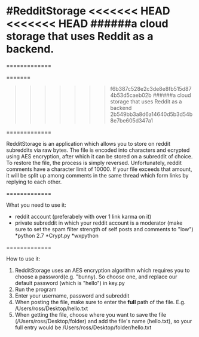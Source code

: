 #RedditStorage
<<<<<<< HEAD
<<<<<<< HEAD
######a cloud storage that uses Reddit as a backend. 
=======
=============

=======
>>>>>>> f6b387c528e2c3de8e8fb515d874b53d5caeb02b
######a cloud storage that uses Reddit as a backend
>>>>>>> 2b549bb3a8d6a14640d5b3d54b8e7be605d347a1

=============

RedditStorage is an application which allows you to store on reddit subreddits via raw bytes. The file is encoded into characters and ecrypted using AES encryption, after which it can be stored on a subreddit of choice. To restore the file, the process is simply reversed. Unfortunately, reddit comments have a character limit of 10000. If your file exceeds that amount, it will be split up among comments in the same thread which form links by replying to each other. 

=============

What you need to use it:
* reddit account (preferabely with over 1 link karma on it)
* private subreddit in which your reddit account is a moderator (make sure to set the spam filter strength of self posts and comments to "low")
*python 2.7
*Crypt.py
*wxpython

=============

How to use it:

1. RedditStorage uses an AES encryption algorithm which requires you to choose a password(e.g. "bunny). So choose one, and replace our default password (which is "hello") in key.py
2. Run the program
3. Enter your username, password and subreddit
4. When posting the file, make sure to enter the **full** path of the file. E.g. /Users/ross/Desktop/hello.txt
5. When getting the file, choose where you want to save the file (/Users/ross/Desktop/folder) and add the file's name (hello.txt), so your full entry would be /Users/ross/Desktop/folder/hello.txt
